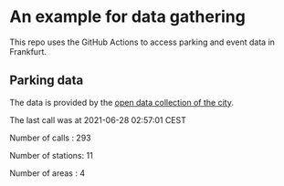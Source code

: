 # An example for data gathering

This repo uses the GitHub Actions to access parking and event data in Frankfurt.

## Parking data
The data is provided by the [open data collection of the city](https://www.offenedaten.frankfurt.de/).

The last call was at 2021-06-28 02:57:01 CEST

Number of calls   : 293

Number of stations:  11

Number of areas   :   4

